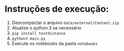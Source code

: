 # Instruções de execução:
1. Descompactar o arquivo `data/external/Content.zip`
2. Atualize o python 3 se necessário
1. `pip install textdistance`
2. `python3 main.py`
5. Execute os notebooks da pasta `notebooks`